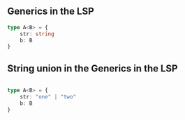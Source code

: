 ## Generics in the LSP

```ts twoslash
type A<B> = { 
    str: string
    b: B
}
```

## String union in the Generics in the LSP

```ts twoslash

type A<B> = { 
    str: "one" | "two"
    b: B
}
```
